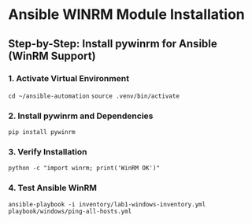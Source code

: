 # Ansible WINRM Module Installation

## Step-by-Step: Install pywinrm for Ansible (WinRM Support)

### 1. Activate Virtual Environment
`cd ~/ansible-automation`
`source .venv/bin/activate`

### 2. Install pywinrm and Dependencies
`pip install pywinrm`

### 3. Verify Installation
`python -c "import winrm; print('WinRM OK')"`

### 4. Test Ansible WinRM
`ansible-playbook -i inventory/lab1-windows-inventory.yml playbook/windows/ping-all-hosts.yml`















